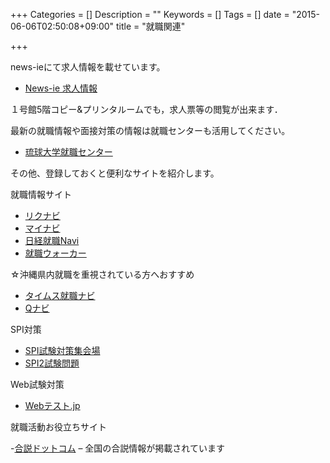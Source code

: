 +++
Categories = []
Description = ""
Keywords = []
Tags = []
date = "2015-06-06T02:50:08+09:00"
title = "就職関連"

+++

news-ieにて求人情報を載せています。

- [News-ie 求人情報](http://ie.u-ryukyu.ac.jp/news-ie/category/ura-ie-jobs/)

１号館5階コピー&プリンタルームでも，求人票等の閲覧が出来ます．

最新の就職情報や面接対策の情報は就職センターも活用してください。

- [琉球大学就職センター](http://syusyoku.lab.u-ryukyu.ac.jp/)

その他、登録しておくと便利なサイトを紹介します。

就職情報サイト

- [リクナビ](https://job.rikunabi.com/)
- [マイナビ](http://job.mynavi.jp/)
- [日経就職Navi](https://job.nikkei.co.jp/)
- [就職ウォーカー](http://s-walker.net/)

☆沖縄県内就職を重視されている方へおすすめ

- [タイムス就職ナビ](https://timesnavi.jp/)
- [Qナビ](http://sin.joonavi.jp/)

SPI対策

- [SPI試験対策集会場](http://homepage2.nifty.com/pekinn/)
- [SPI2試験問題](http://saisokuspi.com/)

Web試験対策

- [Webテスト.jp](http://webtest.jp/index.html)

就職活動お役立ちサイト

-[合説ドットコム](https://www.gosetsu.com/) – 全国の合説情報が掲載されています

